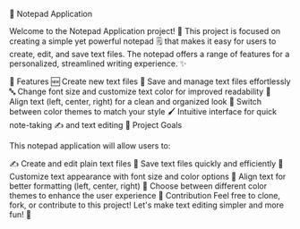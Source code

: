 📝 Notepad Application

Welcome to the Notepad Application project! 🎉 This project is focused on creating a simple yet powerful notepad 🗒️ that makes it easy for users to create, edit, and save text files. The notepad offers a range of features for a personalized, streamlined writing experience. ✨

🚀 Features
🆕 Create new text files
💾 Save and manage text files effortlessly
🔤 Change font size and customize text color for improved readability
📐 Align text (left, center, right) for a clean and organized look
🎨 Switch between color themes to match your style
🖌️ Intuitive interface for quick note-taking ✍️ and text editing
🎯 Project Goals

This notepad application will allow users to:

✍️ Create and edit plain text files
💾 Save text files quickly and efficiently
🔧 Customize text appearance with font size and color options
📐 Align text for better formatting (left, center, right)
🌈 Choose between different color themes to enhance the user experience
🤝 Contribution
Feel free to clone, fork, or contribute to this project! Let's make text editing simpler and more fun! 🎉
